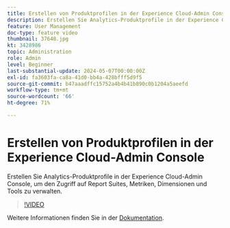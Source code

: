 ```yaml
---
title: Erstellen von Produktprofilen in der Experience Cloud-Admin Console
description: Erstellen Sie Analytics-Produktprofile in der Experience Cloud-Admin Console, um den Zugriff auf Report Suites, Metriken, Dimensionen und Tools zu verwalten.
feature: User Management
doc-type: feature video
thumbnail: 37648.jpg
kt: 3428986
topic: Administration
role: Admin
level: Beginner
last-substantial-update: 2024-05-07T00:00:00Z
exl-id: fa3603fa-ca8a-41d0-bb4a-428bfff5d9f5
source-git-commit: b47aaadffc15752a4b4b41b890c0b1204a5aeefd
workflow-type: tm+mt
source-wordcount: '66'
ht-degree: 71%

---
```


# Erstellen von Produktprofilen in der Experience Cloud-Admin Console

Erstellen Sie Analytics-Produktprofile in der Experience Cloud-Admin Console, um den Zugriff auf Report Suites, Metriken, Dimensionen und Tools zu verwalten.

>[!VIDEO](https://video.tv.adobe.com/v/3448816/?learn=on&captions=ger)

Weitere Informationen finden Sie in der [Dokumentation](https://experienceleague.adobe.com/de/docs/analytics/admin/admin-console/permissions/product-profile).
